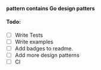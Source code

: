 #### pattern contains Go design patters

#### Todo:
- [ ] Write Tests
- [ ] Write examples
- [ ] Add badges to readme.
- [ ] Add more design patterns
- [ ] CI 
